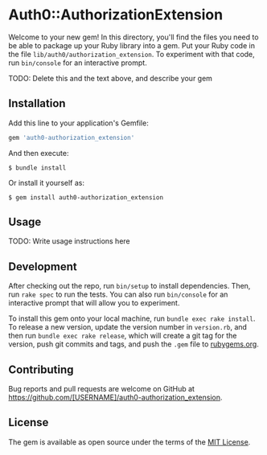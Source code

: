 # Auth0::AuthorizationExtension

Welcome to your new gem! In this directory, you'll find the files you need to be able to package up your Ruby library into a gem. Put your Ruby code in the file `lib/auth0/authorization_extension`. To experiment with that code, run `bin/console` for an interactive prompt.

TODO: Delete this and the text above, and describe your gem

## Installation

Add this line to your application's Gemfile:

```ruby
gem 'auth0-authorization_extension'
```

And then execute:

    $ bundle install

Or install it yourself as:

    $ gem install auth0-authorization_extension

## Usage

TODO: Write usage instructions here

## Development

After checking out the repo, run `bin/setup` to install dependencies. Then, run `rake spec` to run the tests. You can also run `bin/console` for an interactive prompt that will allow you to experiment.

To install this gem onto your local machine, run `bundle exec rake install`. To release a new version, update the version number in `version.rb`, and then run `bundle exec rake release`, which will create a git tag for the version, push git commits and tags, and push the `.gem` file to [rubygems.org](https://rubygems.org).

## Contributing

Bug reports and pull requests are welcome on GitHub at https://github.com/[USERNAME]/auth0-authorization_extension.


## License

The gem is available as open source under the terms of the [MIT License](https://opensource.org/licenses/MIT).
